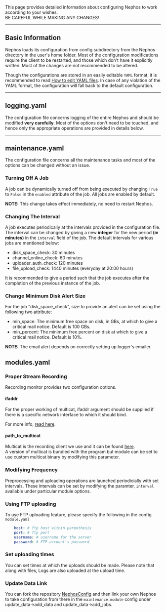 This page provides detailed information about configuring Nephos to work according to your wishes.<br/>
BE CAREFUL WHILE MAKING ANY CHANGES!
***
## Basic Information
Nephos loads its configuration from config subdirectory from the Nephos directory in the user's home folder. Most of the configuration modifications require the client to be restarted, and those which don't have it explicitly written. Most of the changes are not recommended to be altered.<br/>

Though the configurations are stored in an easily editable `YAML` format, it is recommended to read [How to edit YAML files](http://wiki.mc-ess.net/wiki/YAML_Tutorial#YAML_Rules). In case of any violation of the YAML format, the configuration will fall back to the default configuration.
***
## logging.yaml
The configuration file concerns logging of the entire Nephos and should be modified **very carefully**. Most of the options don't need to be touched, and hence only the appropriate operations are provided in details below.

***
## maintenance.yaml
The configuration file concerns all the maintenance tasks and most of the options can be changed without an issue.
### Turning Off A Job
A job can be dynamically turned off from being executed by changing `True` to `False` in the `enabled` attribute of the  job. All jobs are enabled by default.

**NOTE:** This change takes effect immediately, no need to restart Nephos.

### Changing The Interval
A job executes periodically at the intervals provided in the configuration file. The interval can be changed by giving a new **integer** for the new period **(in minutes)** in the `interval` field of the job. The default intervals for various jobs are mentioned below:

- disk_space_check: 30 minutes
- channel_online_check: 60 minutes
- uploader_auth_check: 120 minutes
- file_upload_check: 1440 minutes (everyday at 20:00 hours)

It is recommended to give a period such that the job executes after the completion of the previous instance of the job.
### Change Minimum Disk Alert Size
For the job "disk_space_check", size to provide an alert can be set using the following two attribute:
- min_space: The minimum free space on disk, in GBs, at which to give a critical mail notice. Default is 100 GBs.
- min_percent: The minimum free percent on disk at which to give a critical mail notice. Default is 10%.

**NOTE:** The email alert depends on correctly setting up logger's emailer.
## modules.yaml
### Proper Stream Recording
Recording monitor provides two configuration options.

#### ifaddr
For the proper working of multicat, ifaddr argument should be supplied if there is a specific network interface to which it should bind.<br/>

For more info, [read here](https://github.com/mmalecki/multicat/blob/master/trunk/README).

#### path_to_multicat
Multicat is the recording client we use and it can be found [here](https://github.com/mmalecki/multicat/).<br/>
A version of multicat is bundled with the program but module can be set to use custom multicat binary by modifying this parameter.

### Modifying Frequency
Preprocessing and uploading operations are launched periodicially with set intervals. These intervals can be set by modifying the paramter, `interval`
available under particular module options.

### Using FTP uploading
To use FTP uploading feature, please specify the following in the config `module.yaml`
```yaml
    host: # ftp host within parenthesis
    port: # ftp port
    username: # username for the server
    password: # FTP account's password
```

### Set uploading times
You can set times at which the uploads should be made. Please note that along with files, Logs are also uploaded at the upload time.

### Update Data Link
You can fork the repository [NephosConfig](https://github.com/thealphadollar/NephosConfig) and then link your own Nephos to take configuration from there in the
`maintenance.module` config under update_data->add_data and update_data->add_jobs.



